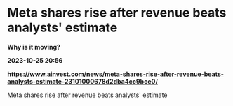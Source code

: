 # Meta shares rise after revenue beats analysts' estimate
**Why is it moving?**

**2023-10-25 20:56**

**https://www.ainvest.com/news/meta-shares-rise-after-revenue-beats-analysts-estimate-23101000678d2dba4cc9bce0/**

Meta shares rise after revenue beats analysts' estimate